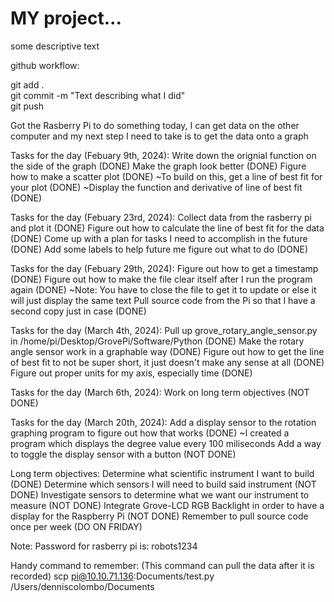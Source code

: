 # MY project...

some descriptive text

github workflow:

git add .  
git commit -m "Text describing what I did"  
git push  

Got the Rasberry Pi to do something today, I can get data on the other computer and my next step I need to take is to get the data onto a graph

Tasks for the day (Febuary 9th, 2024):
    Write down the orignial function on the side of the graph (DONE)
    Make the graph look better (DONE)
    Figure how to make a scatter plot (DONE)
        ~To build on this, get a line of best fit for your plot (DONE)
        ~Display the function and derivative of line of best fit (DONE)

Tasks for the day (Febuary 23rd, 2024):
    Collect data from the rasberry pi and plot it (DONE)
    Figure out how to calculate the line of best fit for the data (DONE)
    Come up with a plan for tasks I need to accomplish in the future (DONE)
    Add some labels to help future me figure out what to do (DONE)

Tasks for the day (Febuary 29th, 2024):
    Figure out how to get a timestamp (DONE)
    Figure out how to make the file clear itself after I run the program again (DONE)
        ~Note: You have to close the file to get it to update or else it will just display the same text
    Pull source code from the Pi so that I have a second copy just in case (DONE)

Tasks for the day (March 4th, 2024):
    Pull up grove_rotary_angle_sensor.py in /home/pi/Desktop/GrovePi/Software/Python (DONE)
    Make the rotary angle sensor work in a graphable way (DONE)
    Figure out how to get the line of best fit to not be super short, it just doesn't make any sense at all (DONE)
    Figure out proper units for my axis, especially time (DONE)

Tasks for the day (March 6th, 2024):
    Work on long term objectives (NOT DONE)

Tasks for the day (March 20th, 2024):
    Add a display sensor to the rotation graphing program to figure out how that works (DONE)
        ~I created a program which displays the degree value every 100 miliseconds
    Add a way to toggle the display sensor with a button (NOT DONE)

Long term objectives:
    Determine what scientific instrument I want to build (DONE)
    Determine which sensors I will need to build said instrument (NOT DONE)
    Investigate sensors to determine what we want our instrument to measure (NOT DONE)
    Integrate Grove-LCD RGB Backlight in order to have a display for the Raspberry Pi (NOT DONE)
    Remember to pull source code once per week (DO ON FRIDAY)

Note: Password for rasberry pi is: robots1234

Handy command to remember: (This command can pull the data after it is recorded)
scp pi@10.10.71.136:Documents/test.py /Users/denniscolombo/Documents